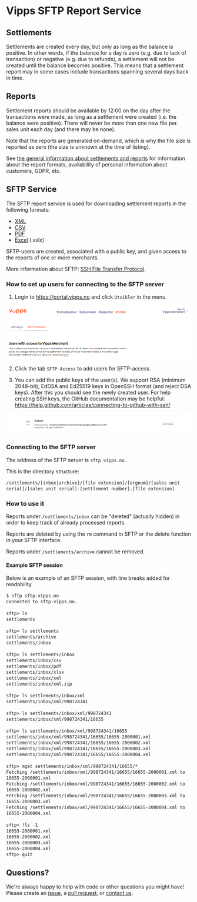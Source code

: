 # Vipps SFTP Report Service

## Settlements

Settlements are created every day, but only as long as the balance is positive.
In other words, if the balance for a day is zero (e.g. due to lack of
transaction) or negative (e.g. due to refunds), a settlement will not be created
until the balance becomes positive. This means that a settlement report may in
some cases include transactions spanning several days back in time.


## Reports

Settlement reports should be available by 12:00 on the day after the
transactions were made, as long as a settlement were created (i.e. the balance
were positive). There will never be more than one new file per. sales unit each
day (and there may be none).

Note that the reports are generated on-demand, which is why the file size is
reported as zero (the size is unknown at the time of listing).

See [the general information about settlements and reports](../) for information
about the report formats, availability of personal information about customers,
GDPR, etc.

## SFTP Service

The SFTP report service is used for downloading settlement reports in the following formats:

* [XML](../xml/)
* [CSV](../csv/)
* [PDF](../pdf/)
* [Excel](../xslx) (.xslx)

SFTP-users are created, associated with a public key, and given access to the reports of
one or more merchants. 

More information about SFTP: [SSH File Transfer Protocol](https://en.wikipedia.org/wiki/SSH_File_Transfer_Protocol).

### How to set up users for connecting to the SFTP server

1. Login to https://portal.vipps.no and click `Utvikler` in the menu.

![Velg profil](images/01_velg_profil.png "Velg profil")

2. Click the tab `SFTP Access` to add users for SFTP-access.

3. You can add the public keys of the user(s). We support RSA (minimum 2048-bit), EdDSA and Ed25519 keys in OpenSSH format (and reject DSA keys). After this you should see the newly created user. For help creating SSH keys, the GitHub documentation may be helpful: https://help.github.com/articles/connecting-to-github-with-ssh/

![Bruker opprettet](images/02_bruker_opprettet.png "bruker opprettet")

### Connecting to the SFTP server

The address of the SFTP server is `sftp.vipps.no`.

This is the directory structure:
```
/settlements/[inbox|archive]/[file extension]/[orgnum]/[sales unit serial]/[sales unit serial]-[settlement number].[file extension]
```

### How to use it

Reports under `/settlements/inbox` can be "deleted" (actually hidden) 
in order to keep track of already processed reports. 

Reports are deleted by using the `rm` command in SFTP or the delete function in your SFTP interface. 

Reports under `/settlements/archive` cannot be removed.

#### Example SFTP session

Below is an example of an SFTP session, with line breaks added for readability.

```
$ sftp sftp.vipps.no
Connected to sftp.vipps.no.

sftp> ls
settlements  

sftp> ls settlements
settlements/archive   
settlements/inbox     

sftp> ls settlements/inbox
settlements/inbox/csv        
settlements/inbox/pdf        
settlements/inbox/xlsx       
settlements/inbox/xml        
settlements/inbox/xml.zip    

sftp> ls settlements/inbox/xml
settlements/inbox/xml/998724341   

sftp> ls settlements/inbox/xml/998724341
settlements/inbox/xml/998724341/16655    

sftp> ls settlements/inbox/xml/998724341/16655
settlements/inbox/xml/998724341/16655/16655-2000001.xml             
settlements/inbox/xml/998724341/16655/16655-2000002.xml            
settlements/inbox/xml/998724341/16655/16655-2000003.xml             
settlements/inbox/xml/998724341/16655/16655-2000004.xml             

sftp> mget settlements/inbox/xml/998724341/16655/*
Fetching /settlements/inbox/xml/998724341/16655/16655-2000001.xml to 16655-2000001.xml
Fetching /settlements/inbox/xml/998724341/16655/16655-2000002.xml to 16655-2000002.xml
Fetching /settlements/inbox/xml/998724341/16655/16655-2000003.xml to 16655-2000003.xml
Fetching /settlements/inbox/xml/998724341/16655/16655-2000004.xml to 16655-2000004.xml

sftp> !ls -1
16655-2000001.xml
16655-2000002.xml
16655-2000003.xml
16655-2000004.xml
sftp> quit
```

## Questions?

We're always happy to help with code or other questions you might have!
Please create an [issue](https://github.com/vippsas/vipps-developers/issues),
a [pull request](https://github.com/vippsas/vipps-developers/pulls),
or [contact us](https://github.com/vippsas/vipps-developers/blob/master/contact.md).
